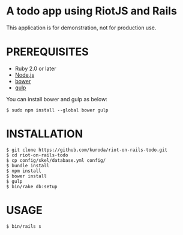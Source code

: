 # A todo app using RiotJS and Rails

This application is for demonstration, not for production use.

# PREREQUISITES

* Ruby 2.0 or later
* [Node.js](https://nodejs.org/)
* [bower](http://bower.io/)
* [gulp](http://gulpjs.com/)

You can install bower and gulp as below:

```
$ sudo npm install --global bower gulp
```

# INSTALLATION

```
$ git clone https://github.com/kuroda/riot-on-rails-todo.git
$ cd riot-on-rails-todo
$ cp config/skel/database.yml config/
$ bundle install
$ npm install
$ bower install
$ gulp
$ bin/rake db:setup
```

# USAGE

```
$ bin/rails s
```
